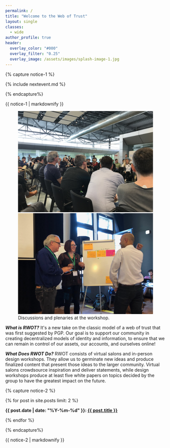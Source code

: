 ```yaml
---
permalink: /
title: "Welcome to the Web of Trust"
layout: single
classes:
  - wide
author_profile: true
header:
  overlay_color: "#000"
  overlay_filter: "0.25"
  overlay_image: /assets/images/splash-image-1.jpg
---
```


{% capture notice-1 %}

{% include nextevent.md %}
 
 {% endcapture%}

<div class="notice--info">{{ notice-1 | markdownify }}</div>

<figure class="half">
    <a href="/assets/images/image-filename-1-large.jpg"><img src="/assets/images/rwot-fp1.jpeg"></a>
    <a href="/assets/images/image-filename-2-large.jpg"><img src="/assets/images/rwot-fp2.jpeg"></a>
    <figcaption>Discussions and plenaries at the workshop.</figcaption>
</figure>

***What is RWOT?*** It's a new take on the classic model of a web of trust that was first suggested by PGP. Our goal is to support our community in creating decentralized models of identity and information, to ensure that we can remain in control of our assets, our accounts, and ourselves online!

***What Does RWOT Do?*** RWOT consists of virtual salons and in-person design workshops. They allow us to germinate new ideas and produce finalized content that present those ideas to the larger community. Virtual salons crowdsource inspiration and deliver statements, while design workshops produce at least five white papers on topics decided by the group to have the greatest impact on the future.

{% capture notice-2 %}

 {% for post in site.posts limit: 2 %}
 
  <b>{{ post.date | date: "%Y-%m-%d" }}: <a href="{{ post.url }}">{{ post.title }}</a></b><br>

{% endfor %}
  
{% endcapture%}

<div class="notice--info">{{ notice-2 | markdownify }}</div>


